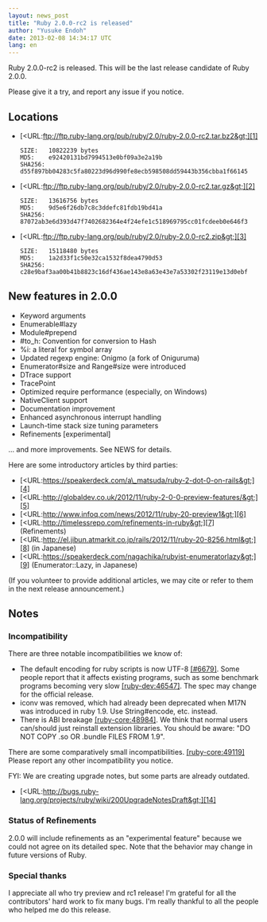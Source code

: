 ```yaml
---
layout: news_post
title: "Ruby 2.0.0-rc2 is released"
author: "Yusuke Endoh"
date: 2013-02-08 14:34:17 UTC
lang: en
---
```


Ruby 2.0.0-rc2 is released. This will be the last release candidate of
Ruby 2.0.0.

Please give it a try, and report any issue if you notice.

## Locations

* [&lt;URL:ftp://ftp.ruby-lang.org/pub/ruby/2.0/ruby-2.0.0-rc2.tar.bz2&gt;][1]

      SIZE:   10822239 bytes
      MD5:    e92420131bd7994513e0bf09a3e2a19b
      SHA256: d55f897bb04283c5fa80223d96d990fe8ecb598508dd59443b356cbba1f66145

* [&lt;URL:ftp://ftp.ruby-lang.org/pub/ruby/2.0/ruby-2.0.0-rc2.tar.gz&gt;][2]

      SIZE:   13616756 bytes
      MD5:    9d5e6f26db7c8c3ddefc81fdb19bd41a
      SHA256: 87072ab3e6d393d47f7402682364e4f24efe1c518969795cc01fcdeeb0e646f3

* [&lt;URL:ftp://ftp.ruby-lang.org/pub/ruby/2.0/ruby-2.0.0-rc2.zip&gt;][3]

      SIZE:   15118480 bytes
      MD5:    1a2d33f1c50e32ca1532f8dea4790d53
      SHA256: c28e9baf3aa00b41b8823c16df436ae143e8a63e43e7a53302f23119e13d0ebf

## New features in 2.0.0

* Keyword arguments
* Enumerable#lazy
* Module#prepend
* \#to\_h: Convention for conversion to Hash
* %i: a literal for symbol array
* Updated regexp engine: Onigmo (a fork of Oniguruma)
* Enumerator#size and Range#size were introduced
* DTrace support
* TracePoint
* Optimized require performance (especially, on Windows)
* NativeClient support
* Documentation improvement
* Enhanced asynchronous interrupt handling
* Launch-time stack size tuning parameters
* Refinements \[experimental\]

... and more improvements. See NEWS for details.

Here are some introductory articles by third parties:

* [&lt;URL:https://speakerdeck.com/a\_matsuda/ruby-2-dot-0-on-rails&gt;][4]
* [&lt;URL:http://globaldev.co.uk/2012/11/ruby-2-0-0-preview-features/&gt;][5]
* [&lt;URL:http://www.infoq.com/news/2012/11/ruby-20-preview1&gt;][6]
* [&lt;URL:http://timelessrepo.com/refinements-in-ruby&gt;][7]
  (Refinements)
* [&lt;URL:http://el.jibun.atmarkit.co.jp/rails/2012/11/ruby-20-8256.html&gt;][8]
  (in Japanese)
* [&lt;URL:https://speakerdeck.com/nagachika/rubyist-enumeratorlazy&gt;][9]
  (Enumerator::Lazy, in Japanese)

(If you volunteer to provide additional articles, we may cite or refer
to them in the next release announcement.)

## Notes

### Incompatibility

There are three notable incompatibilities we know of:

* The default encoding for ruby scripts is now UTF-8 [\[#6679\]][10].
  Some people report that it affects existing programs, such as some
  benchmark programs becoming very slow [\[ruby-dev:46547\]][11]. The
  spec may change for the official release.
* iconv was removed, which had already been deprecated when M17N was
  introduced in ruby 1.9. Use String#encode, etc. instead.
* There is ABI breakage [\[ruby-core:48984\]][12]. We think that normal
  users can/should just reinstall extension libraries. You should be
  aware: \"DO NOT COPY .so OR .bundle FILES FROM 1.9\".

There are some comparatively small incompatibilities.
[\[ruby-core:49119\]][13] Please report any other incompatibility you
notice.

FYI: We are creating upgrade notes, but some parts are already outdated.

* [&lt;URL:http://bugs.ruby-lang.org/projects/ruby/wiki/200UpgradeNotesDraft&gt;][14]

### Status of Refinements

2\.0.0 will include refinements as an \"experimental feature\" because we
could not agree on its detailed spec. Note that the behavior may change
in future versions of Ruby.

### Special thanks

I appreciate all who try preview and rc1 release! I\'m grateful for all
the contributors\' hard work to fix many bugs. I\'m really thankful to
all the people who helped me do this release.



[1]: ftp://ftp.ruby-lang.org/pub/ruby/2.0/ruby-2.0.0-rc2.tar.bz2 
[2]: ftp://ftp.ruby-lang.org/pub/ruby/2.0/ruby-2.0.0-rc2.tar.gz 
[3]: ftp://ftp.ruby-lang.org/pub/ruby/2.0/ruby-2.0.0-rc2.zip 
[4]: https://speakerdeck.com/a_matsuda/ruby-2-dot-0-on-rails 
[5]: http://globaldev.co.uk/2012/11/ruby-2-0-0-preview-features/ 
[6]: http://www.infoq.com/news/2012/11/ruby-20-preview1 
[7]: http://timelessrepo.com/refinements-in-ruby 
[8]: http://el.jibun.atmarkit.co.jp/rails/2012/11/ruby-20-8256.html 
[9]: https://speakerdeck.com/nagachika/rubyist-enumeratorlazy 
[10]: https://bugs.ruby-lang.org/issues/6679 
[11]: http://blade.nagaokaut.ac.jp/cgi-bin/scat.rb/ruby/ruby-dev/46547 
[12]: http://blade.nagaokaut.ac.jp/cgi-bin/scat.rb/ruby/ruby-core/48984 
[13]: http://blade.nagaokaut.ac.jp/cgi-bin/scat.rb/ruby/ruby-core/49119 
[14]: http://bugs.ruby-lang.org/projects/ruby/wiki/200UpgradeNotesDraft 

